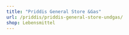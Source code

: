 ```yaml
---
title: "Priddis General Store &Gas"
url: /priddis/priddis-general-store-undgas/
shop: Lebensmittel
---
```

